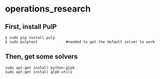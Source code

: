 # operations_research

## First, install PulP

```
$ sudo pip install pulp
$ sudo pulptest             #needed to get the default solver to work
```
## Then, get some solvers

```
sudo apt-get install python-glpk
sudo apt-get install glpk-utils
```
